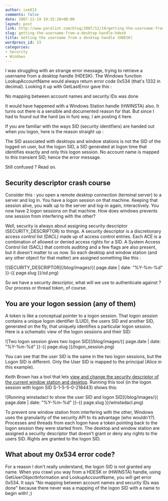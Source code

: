 ```yaml
---
author: ixe013
comments: false
date: 2007-12-19 19:35:20+00:00
layout: post
link: http://www.paralint.com/blog/2007/12/19/getting-the-username-from-a-desktop-handle-hdesk/
slug: getting-the-username-from-a-desktop-handle-hdesk
title: Getting the username from a desktop handle (HDESK)
wordpress_id: 33
categories:
- Security
- Windows
---
```


I was struggling with an strange error message, trying to retrieve a username from a desktop handle (HDESK). The Windows function LookupAccountName would always return error code 0x534 (that's 1332 in decimal). Looking it up with GetLastError gave this :

 

No mapping between account names and security IDs was done

 

It would have happened with a Windows Station handle (HWINSTA) also. It turns out there is a sensible and documented reason for that. But since I had to found out the hard (as in fun) way, I am posting it here.

 

If you are familiar with the ways SID (security identifiers) are handed out when you logon, here is the reason straight up :

 

The SID associated with desktops and window stations is not the SID of the logged on user, but the logon SID, a SID generated at logon time that identifies exactly and only this logon session. No account name is mapped to this transient SID, hence the error message.

 

Still confused ? Read on.


<!-- more -->
  

 

## Security descriptor crash course

 

Consider this : you open a remote desktop connection (terminal server) to a server and log in. You have a logon session on that machine. Keeping that session alive, you walk up to the server and log-in again, interactively. You now have 2 logon sessions on that machine. How does windows prevents one session from interfering with the other?

 

Well, security is always about assigning security descriptor (SECURITY_DESCRIPTOR) to things. A security descriptor is a discretionary access control list (DACL) made up of access control entries. Each ACE is a combination of allowed or denied access rights for a SID. A System Access Control list (SACL) that controls auditing and a few flags are also present, but it doesn't matter to us now. So each desktop and window station (and any other object for that matter) are assigned something like this :

 

![SECURITY_DESCRIPTOR](/blog/images/{{ page.date | date: "%Y-%m-%d" }}-{{ page.slug }}/sd.png)

 

So we have a security descriptor, what will we use to authenticate against ? Our process or thread token, of course.

 

## You are your logon session (any of them)

 

A token is like a conceptual pointer to a logon session. That logon session contains a unique logon identifier (LUID), the users SID and another SID, generated on the fly, that uniquely identifies a particular logon session. Here is a schematic view of the logon sessions and their SID:

 

![Two logon session gives two logon SID](/blog/images/{{ page.date | date: "%Y-%m-%d" }}-{{ page.slug }}/logon_session.png)

 

You can see that the user SID is the same in the two logon sessions, but the Logon SID is different. Only the User SID is mapped to the principal (Alice in this example).

 

Keith Brown has a tool that lets [view and change the security descriptor of the current window station and desktop](http://www.pluralsight.com/tools.aspx). Running this tool (in the logon session with logon SID S-1-5-5-0-218443) shows this:

 

![Running winstadacl to show the user SID and logon SID](/blog/images/{{ page.date | date: "%Y-%m-%d" }}-{{ page.slug }}/winstadacl.png)

 

To prevent one window station from interfering with the other, Windows uses the granularity of the security API to its advantage (who wouldn't?). Processes and threads from each logon have a token pointing back to the logon session they were started from. The desktop and window station are assigned a security descriptor that doesn't grant or deny any rights to the users SID. Rights are granted to the logon SID.

 

## What about my 0x534 error code?

 

For a reason I don't really understand, the logon SID is not granted any name. When you crawl you way from a HDESK or (HWINSTA) handle, using GetUserObjectInformation and LookupAccountName, you will get error 0x534. It says "No mapping between account names and security IDs was done" because there never was a mapping of the logon SID with a name to begin with! ;)
